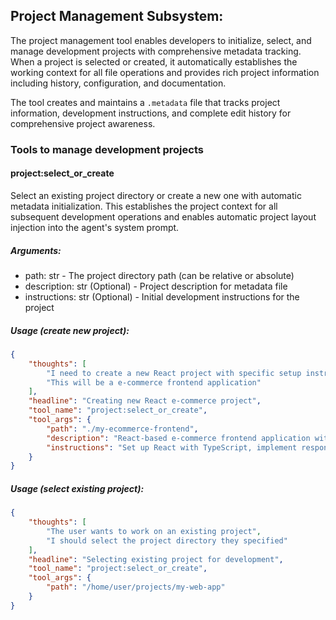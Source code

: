 ## Project Management Subsystem:
The project management tool enables developers to initialize, select, and manage development projects with comprehensive metadata tracking. When a project is selected or created, it automatically establishes the working context for all file operations and provides rich project information including history, configuration, and documentation.

The tool creates and maintains a `.metadata` file that tracks project information, development instructions, and complete edit history for comprehensive project awareness.

### Tools to manage development projects

#### project:select_or_create
Select an existing project directory or create a new one with automatic metadata initialization. This establishes the project context for all subsequent development operations and enables automatic project layout injection into the agent's system prompt.

##### Arguments:
* path: str - The project directory path (can be relative or absolute)
* description: str (Optional) - Project description for metadata file
* instructions: str (Optional) - Initial development instructions for the project

##### Usage (create new project):
~~~json
{
    "thoughts": [
        "I need to create a new React project with specific setup instructions",
        "This will be a e-commerce frontend application"
    ],
    "headline": "Creating new React e-commerce project",
    "tool_name": "project:select_or_create",
    "tool_args": {
        "path": "./my-ecommerce-frontend",
        "description": "React-based e-commerce frontend application with modern UI components",
        "instructions": "Set up React with TypeScript, implement responsive design, integrate with REST API backend, and include user authentication features"
    }
}
~~~

##### Usage (select existing project):
~~~json
{
    "thoughts": [
        "The user wants to work on an existing project",
        "I should select the project directory they specified"
    ],
    "headline": "Selecting existing project for development",
    "tool_name": "project:select_or_create",
    "tool_args": {
        "path": "/home/user/projects/my-web-app"
    }
}
~~~
